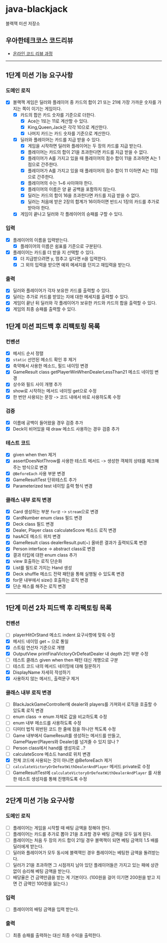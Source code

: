 # java-blackjack

블랙잭 미션 저장소

## 우아한테크코스 코드리뷰

- [온라인 코드 리뷰 과정](https://github.com/woowacourse/woowacourse-docs/blob/master/maincourse/README.md)

---

## 1단계 미션 기능 요구사항

### 도메인 로직

- [x] 블랙잭 게임은 딜러와 플레이어 중 카드의 합이 21 또는 21에 가장 가까운 숫자를 가지는 쪽이 이기는 게임이다.
    - [x] 카드의 합은 카드 숫자를 기준으로 더한다.
        - [x] Ace는 1또는 11로 계산할 수 있다.
        - [x] King,Queen,Jack은 각각 10으로 계산한다.
        - [x] 나머지 카드는 카드 숫자를 기준으로 계산한다.
    - [x] 딜러와 플레이어는 카드를 지급 받을 수 있다.
        - [x] 게임을 시작하면 딜러와 플레이어는 두 장의 카드를 지급 받는다.
        - [x] 플레이어는 카드의 합이 21을 초과한다면 카드를 지급 받을 수 없다.
        - [x] 플레이어가 A를 가지고 있을 때 플레이어의 점수 합이 11을 초과하면 A는 1점으로 간주한다.
        - [x] 플레이어가 A를 가지고 있을 때 플레이어의 점수 합이 11 이하면 A는 11점으로 간주한다.
        - [x] 플레이어의 수는 1~6 사이여야 한다.
        - [x] 플레이어의 이름은 양 끝 공백을 포함하지 않는다.
        - [x] 딜러는 카드의 합이 16을 초과한다면 카드를 지급 받을 수 없다.
        - [x] 딜러는 처음에 받은 2장의 합계가 16이하이면 반드시 1장의 카드를 추가로 받아야 한다.
    - [x] 게임이 끝나고 딜러와 각 플레이어의 승패를 구할 수 있다.

### 입력

- [x] 플레이어의 이름을 입력받는다.
    - [x] 플레이어의 이름은 쉼표를 기준으로 구분된다.
- [x] 플레이어는 카드를 더 받을 지 선택할 수 있다.
    - [x] 더 지급받으려면 y, 멈추고 싶다면 n을 입력한다.
    - [x] 그 외의 입력을 받으면 예외 메세지를 던지고 재입력을 받는다.

### 출력

- [x] 딜러와 플레이어가 각자 보유한 카드를 출력할 수 있다.
- [x] 딜러는 추가로 카드를 받았는 지에 대한 메세지를 출력할 수 있다.
- [x] 게임이 끝난 뒤 딜러와 각 플레이어가 보유한 카드와 카드의 합을 출력할 수 있다.
- [x] 게임의 최종 승패를 출력할 수 있다.

## 1단계 미션 피드백 후 리팩토링 목록

### 컨벤션

- [x] 메서드 순서 정렬
- [x] `static` 선언된 메소드 확인 후 제거
- [x] 축약해서 사용한 메소드, 필드 네이밍 변경
- [x] GameResult class getPlayerWinWhenDealerLessThan21 메소드 네이밍 변경
- [x] 상수와 필드 사이 개행 추가
- [x] show로 시작하는 메서드 네이밍 get으로 수정
- [x] 한 번만 사용되는 문장 -> 코드 내에서 바로 사용하도록 수정

### 검증

- [x] 이름에 공백이 들어왔을 경우 검증 추가
- [x] Deck이 비어있을 때 draw 메소드 사용하는 경우 검증 추가

### 테스트 코드

- [x] given when then 제거
- [x] assertDoesNotThrow를 사용한 테스트 메서드 -> 생성한 객체의 상태를 체크해주는 방식으로 변경
- [x] `@BeforeEach` 사용 부분 변경
- [x] GameResultTest 단위테스트 추가
- [x] Parameterized test 네이밍 출력 형식 변경

### 클래스 내부 로직 변경

- [x] Card 생성하는 부분 `for문` -> `stream`으로 변경
- [x] CardNumber enum class 필드 변경
- [x] Deck class 필드 변경
- [x] Dealer, Player class calculateScore 메소드 로직 변경
- [x] hasACE 메소드 위치 변경
- [x] GameResult class dealerResult.put(~) 올바른 결과가 출력되도록 변경
- [x] Person interface -> abstract class로 변경
- [x] 결과 타입에 대한 enum class 추가
- [x] view 호출하는 로직 단순화
- [x] List<Card>를 필드로 가지는 Hand 생성
- [x] Deck shuffle 메소드 전략 패턴을 통해 실행될 수 있도록 변경
- [x] for문 내부에서 size() 호출하는 로직 변경
- [x] 단순 패스를 해주는 로직 변경

--- 

## 1단계 미션 2차 피드백 후 리팩토링 목록

### 컨벤션

- [ ] playerHitOrStand 메소드 indent 요구사항에 맞춰 수정
- [x] 메서드 네이밍 get ~ 으로 통일
- [x] 스트림 연산자 기준으로 개행
- [x] OutputView printFinalVictoryOrDefeatDealer 내 depth 2인 부분 수정
- [ ] 테스트 클래스 given when then 패턴 대신 개행으로 구분
- [ ] 테스트 코드 내의 메서드 네이밍에 대해 질문하기
- [x] DisplayName 자세히 작성하기
- [x] 사용하지 않는 메서드, 출력문구 제거

### 클래스 내부 로직 변경

- [ ] BlackJackGameController에 dealer와 players를 가져와서 로직을 호출할 수 있도록 로직 변경
- [ ] enum class → enum 자체로 값을 비교하도록 수정
- [ ] enum 내부 메소드를 사용하도록 수정
- [ ] 디미터 법칙 위반된 코드 한 줄에 점을 하나만 찍도록 수정
- [ ] Game 내부에서 GameResult를 생성하는 메서드를 만들고, GamePlayer(Players와 Dealer)를 넘겨줄 수 있지 않나 ?
- [ ] Person class에서 hand를 생성자로 ..?
- [ ] calculateScore 메소드 hand로 위치 변경
- [x] 전체 코드에 사용되는 것이 아니면 @BeforeEach 제거
- [ ] `calculateVictoryOrDefeatWithDealerAndPlayer` 메서드 private로 수정
- [ ] GameResultTest에 `calculateVictoryOrDefeatWithDealerAndPlayer` 를 사용한 테스트 생성자를 통해 진행하도록 수정

--- 

## 2단계 미션 기능 요구사항

### 도메인 로직

- [ ] 플레이어는 게임을 시작할 때 배팅 금액을 정해야 한다.
- [ ] 플레이어는 카드를 추가로 뽑아 21을 초과할 경우 배팅 금액을 모두 잃게 된다.
- [ ] 플레이어는 처음 두 장의 카드 합이 21일 경우 블랙잭이 되면 베팅 금액의 1.5 배를 딜러에게 받는다.
- [ ] 딜러와 플레이어가 모두 동시에 블랙잭인 경우 플레이어는 베팅한 금액을 돌려받는다.
- [ ] 딜러가 21을 초과하면 그 시점까지 남아 있던 플레이어들은 가지고 있는 패에 상관 없이 승리해 베팅 금액을 받는다.
- [ ] 배당율은 건 금액만큼을 받는 게 기본이다. (100원을 걸어 이기면 200원을 받고 지면 건 금액인 100원을 잃는다.)

### 입력

- [ ] 플레이어의 배팅 금액을 입력 받는다.

### 출력

- [ ] 최종 승패를 출력하는 대신 최종 수익을 출력한다.
